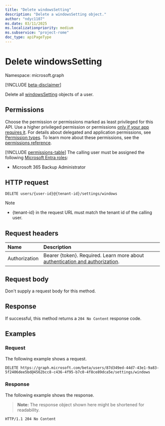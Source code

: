 ```yaml
---
title: "Delete windowsSetting"
description: "Delete a windowsSetting object."
author: "ndyc1107"
ms.date: 03/11/2025
ms.localizationpriority: medium
ms.subservice: "project-rome"
doc_type: apiPageType
---
```


# Delete windowsSetting

Namespace: microsoft.graph

[!INCLUDE [beta-disclaimer](../../includes/beta-disclaimer.md)]

Delete all [windowsSetting](../resources/windowssetting.md) objects of a user.

## Permissions

Choose the permission or permissions marked as least privileged for this API. Use a higher privileged permission or permissions [only if your app requires it](/graph/permissions-overview#best-practices-for-using-microsoft-graph-permissions). For details about delegated and application permissions, see [Permission types](/graph/permissions-overview#permission-types). To learn more about these permissions, see the [permissions reference](/graph/permissions-reference).

<!-- {
  "blockType": "permissions",
  "name": "usersettings-delete-windows-permissions"
}
-->
[!INCLUDE [permissions-table](../includes/permissions/usersettings-delete-windows-permissions.md)]
The calling user must be assigned the following [Microsoft Entra roles](/entra/identity/role-based-access-control/permissions-reference?toc=%2Fgraph%2Ftoc.json):

- Microsoft 365 Backup Administrator

## HTTP request

<!-- {
  "blockType": "ignored"
}
-->
``` http
DELETE users/{user-id}@{tenant-id}/settings/windows
```
> [!Note]
>
> + {tenant-id} in the request URL must match the tenant id of the calling user.

## Request headers

|Name|Description|
|:---|:---|
|Authorization|Bearer {token}. Required. Learn more about [authentication and authorization](/graph/auth/auth-concepts).|

## Request body

Don't supply a request body for this method.

## Response

If successful, this method returns a `204 No Content` response code.

## Examples

### Request

The following example shows a request.
<!-- {
  "blockType": "request",
  "name": "delete_windowssetting"
}
-->
``` http
DELETE https://graph.microsoft.com/beta/users/87d349ed-44d7-43e1-9a83-5f2406dee5bd@4562bcc8-c436-4f95-b7c0-4f8ce89dca5e/settings/windows
```


### Response

The following example shows the response.
>**Note:** The response object shown here might be shortened for readability.
<!-- {
  "blockType": "response",
  "truncated": true
}
-->
``` http
HTTP/1.1 204 No Content
```

